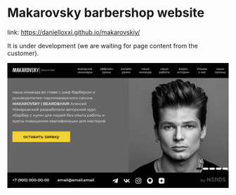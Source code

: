 # Makarovsky barbershop website
link: https://danielloxxi.github.io/makarovskiy/

It is under development (we are waiting for page content from the customer).

<img src="./images/danielloxxi.github.io_makarovskiy_ (1).png" alt="Фото проекта">
